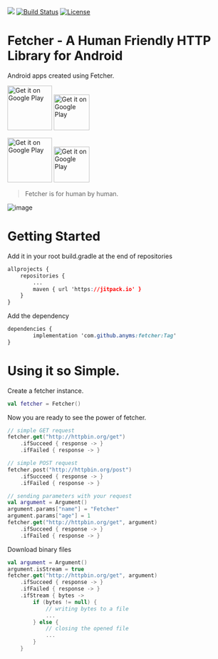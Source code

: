 [![](https://jitpack.io/v/anyms/fetcher.svg)](https://jitpack.io/#anyms/fetcher)
[![Build Status](https://travis-ci.org/anyms/fetcher.svg?branch=master)](https://travis-ci.org/anyms/fetcher)
[![License](https://img.shields.io/github/license/anyms/fetcher.svg)](https://github.com/anyms/fetcher/blob/master/LICENSE)

# Fetcher - A Human Friendly HTTP Library for Android


Android apps created using Fetcher.

[<img src="https://i.ibb.co/y88vTtp/web-hi-res-512.png" alt="Get it on Google Play" height="100">](https://play.google.com/store/apps/details?id=app.spidy.fetcher)
[<img src="https://play.google.com/intl/en_us/badges/images/generic/en_badge_web_generic.png" alt="Get it on Google Play" height="80">](https://play.google.com/store/apps/details?id=app.spidy.fetcher)

[<img src="https://i.ibb.co/gSj0Ws0/web-hi-res-512.png" alt="Get it on Google Play" height="100">](https://play.google.com/store/apps/details?id=app.spidy.oli)
[<img src="https://play.google.com/intl/en_us/badges/images/generic/en_badge_web_generic.png" alt="Get it on Google Play" height="80">](https://play.google.com/store/apps/details?id=app.spidy.oli)

> Fetcher is for human by human.

![image](https://i.ibb.co/tpB7DqP/black-german-shepherd-d-4.jpg)

# Getting Started

Add it in your root build.gradle at the end of repositories

```css
allprojects {
    repositories {
        ...
        maven { url 'https://jitpack.io' }
    }
}
```

Add the dependency

```css
dependencies {
        implementation 'com.github.anyms:fetcher:Tag'
}
```

# Using it so Simple.

Create a fetcher instance.

```kotlin
val fetcher = Fetcher()
```

Now you are ready to see the power of fetcher.

```kotlin
// simple GET request
fetcher.get("http://httpbin.org/get")
    .ifSucceed { response -> }
    .ifFailed { response -> }

// simple POST request
fetcher.post("http://httpbin.org/post")
    .ifSucceed { response -> }
    .ifFailed { response -> }

// sending parameters with your request
val argument = Argument()
argument.params["name"] = "Fetcher"
argument.params["age"] = 1
fetcher.get("http://httpbin.org/get", argument)
    .ifSucceed { response -> }
    .ifFailed { response -> }
```

Download binary files

```kotlin
val argument = Argument()
argument.isStream = true
fetcher.get("http://httpbin.org/get", argument)
    .ifSucceed { response -> }
    .ifFailed { response -> }
    .ifStream { bytes ->
        if (bytes != null) {
            // writing bytes to a file
            ...
        } else {
            // closing the opened file
            ...
        }
    }
```

